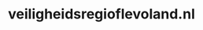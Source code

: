 ---
layout: post
title:  "veiligheidsregioflevoland.nl"
internal_url:  "/data/veiligheidsregioflevoland.nl.html"
categories: dutchgov
---